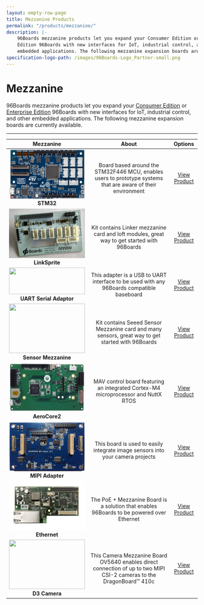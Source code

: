 ```yaml
---
layout: empty-row-page
title: Mezzanine Products
permalink: "/products/mezzanine/"
description: |-
    96Boards mezzanine products let you expand your Consumer Edition or Enterprise
    Edition 96Boards with new interfaces for IoT, industrial control, and other
    embedded applications. The following mezzanine expansion boards are currently available.
specification-logo-path: /images/96Boards-Logo_Partner-small.png
---
```


# Mezzanine

96Boards mezzanine products let you expand your [Consumer Edition](http://www.96boards.org/products/ce/) or [Enterprise Edition](http://www.96boards.org/products/ee/) 96Boards with new interfaces for IoT, industrial control, and other
embedded applications. The following mezzanine expansion boards are currently available.

***

| Mezzanine                               | About                                                   | Options                                 | 
|:---------------------------------------:|:-------------------------------------------------------:|:---------------------:|
| <img src="https://github.com/96boards/website/blob/master/_product/Mezzanine/STM32/images/STM32_Front.png?raw=true" data-canonical-src="https://github.com/96boards/website/blob/master/_product/Mezzanine/STM32/images/STM32_Front.png?raw=true" width="200" height="130" /><br> **STM32**                | Board based around the STM32F446 MCU, enables users to prototype systems that are aware of their environment  | [View Product](STM32/README.md)<br> |
| <img src="https://github.com/96boards/website/blob/master/_product/Mezzanine/LinkSpriteSensorKit/images/LinkSprite_Front.jpg?raw=true" data-canonical-src="https://github.com/96boards/website/blob/master/_product/Mezzanine/LinkSpriteSensorKit/images/LinkSprite_Front.jpg?raw=true" width="200" height="130" /><br> **LinkSprite**           | Kit contains Linker mezzanine card and loft modules, great way to get started with 96Boards  | [View Product](LinkSprite/README.md)<br> |
| <img src="https://github.com/96boards/website/blob/master/_product/Mezzanine/UARTSerial/images/96boards-uarts-seed4-crop.jpg?raw=true" data-canonical-src="https://github.com/96boards/website/blob/master/_product/Mezzanine/UARTSerial/images/96boards-uarts-seed4-crop.jpg?raw=true" width="200" height="70" /><br> **UART Serial Adaptor**  | This adapter is a USB to UART interface to be used with any 96Boards compatible baseboard  | [View Product](UARTSerial/README.md)<br>|
| <img src="https://github.com/96boards/website/blob/master/_product/Mezzanine/SensorsMezz/images/96Boards-Sensors-2.jpg?raw=true" data-canonical-src="https://github.com/96boards/website/blob/master/_product/Mezzanine/SensorsMezz/images/96Boards-Sensors-2.jpg?raw=true" width="200" height="130" /><br> **Sensor Mezzanine**     | Kit contains Seeed Sensor Mezzanine card and many sensors, great way to get started with 96Boards  | [View Product](SensorsMezz/README.md)<br>|
| <img src="https://github.com/96boards/website/blob/master/_product/Mezzanine/AeroCore2/images/AeroCore-2-Mezzanine-front.jpg?raw=true" data-canonical-src="https://github.com/96boards/website/blob/master/_product/Mezzanine/AeroCore2/images/AeroCore-2-Mezzanine-front.jpg?raw=true" width="200" height="130" /><br> **AeroCore2**            | MAV control board featuring an integrated Cortex-M4 microprocessor and NuttX RTOS  | [View Product](AeroCore2/README.md)<br>|
| <img src="https://github.com/96boards/website/blob/master/_product/Mezzanine/MIPIAdapter/images/MIPI_Front.jpg?raw=true" data-canonical-src="https://github.com/96boards/website/blob/master/_product/Mezzanine/MIPIAdapter/images/MIPI_Front.jpg?raw=true" width="200" height="130" /><br> **MIPI Adapter**         | This board is used to easily integrate image sensors into your camera projects  | [View Product](MIPIAdapter/README.md)<br>|
| <img src="https://github.com/96boards/website/blob/master/_product/Mezzanine/EthernetCard/images/Ethernet_Front.jpg?raw=true" data-canonical-src="https://github.com/96boards/website/blob/master/_product/Mezzanine/EthernetCard/images/Ethernet_Front.jpg?raw=true" width="200" height="130" /><br> **Ethernet**             | The PoE + Mezzanine Board is a solution that enables 96Boards to be powered over Ethernet  | [View Product](EthernetCard/README.md)<br>|
| <img src="https://github.com/96boards/website/blob/master/_product/Mezzanine/D3Camera/images/Camera%20Mezzanine%20Board%20OV5640_front.jpg?raw=true" data-canonical-src="https://github.com/96boards/website/blob/master/_product/Mezzanine/D3Camera/images/Camera%20Mezzanine%20Board%20OV5640_front.jpg?raw=true" width="200" height="130" /><br> **D3 Camera**            | This Camera Mezzanine Board OV5640 enables direct connection of up to two MIPI CSI-2 cameras to the DragonBoard™ 410c  | [View Product](D3Camera/README.md)<br>|
